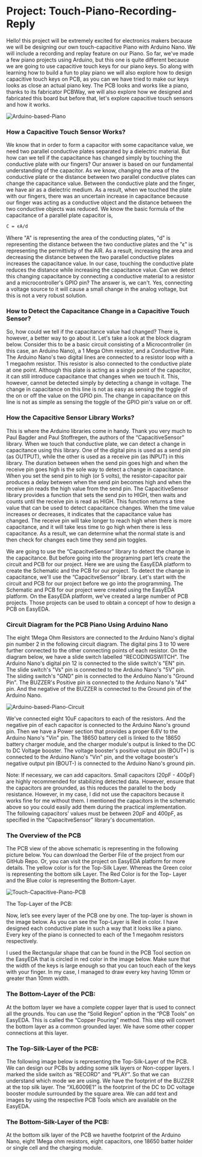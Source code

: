 # Project: Touch-Piano-Recording-Reply
Hello! this project will be extremely excited for electronics makers because we will be designing our own touch-capacitive Piano with Arduino Nano. We will include a recording and replay feature on our Piano. So far, we've made a few piano projects using Arduino, but this one is quite different because we are going to use capacitive touch keys for our piano keys. So along with learning how to build a fun to play piano we will also explore how to design capacitive touch keys on PCB, as you can we have tried to make our keys looks as close an actual piano key. The PCB looks and works like a piano, thanks to its fabricator PCBWay, we will also explore how we designed and fabricated this board but before that, let's explore capacitive touch sensors and how it works.

![Arduino-based-Piano](https://user-images.githubusercontent.com/34489444/133959384-0069761b-2b17-4b9f-99ea-2e8b53c0417f.gif)

### How a Capacitive Touch Sensor Works?

We know that in order to form a capacitor with some capacitance value, we need two parallel conductive plates separated by a dielectric material. But how can we tell if the capacitance has changed simply by touching the conductive plate with our fingers? Our answer is based on our fundamental understanding of the capacitor. As we know, changing the area of the conductive plate or the distance between two parallel conductive plates can change the capacitance value. Between the conductive plate and the finger, we have air as a dielectric medium. As a result, when we touched the plate with our fingers, there was an uncertain increase in capacitance because our finger was acting as a conductive object and the distance between the two conductive objects was reduced. We know the basic formula of the capacitance of a parallel plate capacitor is,
```diff
C = ϵA/d
```
Where "A" is representing the area of the conducting plates, "d" is representing the distance between the two conductive plates and the "ϵ" is representing the permittivity of the AIR. As a result, increasing the area and decreasing the distance between the two parallel conductive plates increases the capacitance value. In our case, touching the conductive plate reduces the distance while increasing the capacitance value. Can we detect this changing capacitance by connecting a conductive material to a resistor and a microcontroller's GPIO pin? The answer is, we can't. Yes, connecting a voltage source to it will cause a small change in the analog voltage, but this is not a very robust solution.

### How to Detect the Capacitance Change in a Capacitive Touch Sensor?

So, how could we tell if the capacitance value had changed? There is, however, a better way to go about it. Let's take a look at the block diagram below. Consider this to be a basic circuit consisting of a Microcontroller (in this case, an Arduino Nano), a 1 Mega Ohm resistor, and a Conductive Plate. The Arduino Nano's two digital lines are connected to a resistor loop with a 1 megaohm resistor. This resistor is also connected to the conductive plate at one point. Although this plate is acting as a single point of the capacitor, it can still introduce capacitance that changes when we touch it. This, however, cannot be detected simply by detecting a change in voltage. The change in capacitance on this line is not as easy as sensing the toggle of the on or off the value on the GPIO pin. The change in capacitance on this line is not as simple as sensing the toggle of the GPIO pin's value on or off.

### How the Capacitive Sensor Library Works?

This is where the Arduino libraries come in handy. Thank you very much to Paul Bagder and Paul Stoffregen, the authors of the “CapacitiveSensor” library. When we touch that conductive plate, we can detect a change in capacitance using this library. One of the digital pins is used as a send pin (as OUTPUT), while the other is used as a receive pin (as INPUT) in this library. The duration between when the send pin goes high and when the receive pin goes high is the sole way to detect a change in capacitance. When you set the send pin to high (or 5 volts), the resistor-capacitor pair produces a delay between when the send pin becomes high and when the receive pin reads the high value from the send pin. The CapacitiveSensor library provides a function that sets the send pin to HIGH, then waits and counts until the receive pin is read as HIGH. This function returns a time value that can be used to detect capacitance changes. When the time value increases or decreases, it indicates that the capacitance value has changed. The receive pin will take longer to reach high when there is more capacitance, and it will take less time to go high when there is less capacitance. As a result, we can determine what the normal state is and then check for changes each time they send pin toggles.

We are going to use the “CapacitveSensor” library to detect the change in the capacitance. But before going into the programing part let’s create the circuit and PCB for our project. Here we are using the EasyEDA platform to create the Schematic and the PCB for our project. To detect the change in capacitance, we'll use the “CapacitveSensor” library. Let's start with the circuit and PCB for our project before we go into the programming. The Schematic and PCB for our project were created using the EasyEDA platform. On the EasyEDA platform, we've created a large number of PCB projects. Those projects can be used to obtain a concept of how to design a PCB on EasyEDA.

### Circuit Diagram for the PCB Piano Using Arduino Nano

The eight 1Mega Ohm Resistors are connected to the Arduino Nano's digital pin number 2 in the following circuit diagram. The digital pins 3 to 10 were further connected to the other connecting points of each resistor. On the diagram below, we have a slide switch labelled "RECODINGSWITCH". The Arduino Nano's digital pin 12 is connected to the slide switch's "EN" pin. The slide switch's "Vs" pin is connected to the Arduino Nano's "5V" pin. The sliding switch's "GND" pin is connected to the Arduino Nano's "Ground Pin". The BUZZER's Positive pin is connected to the Arduino Nano's "A4" pin. And the negative of the BUZZER is connected to the Ground pin of the Arduino Nano.

![Arduino-based-Piano-Circuit](https://user-images.githubusercontent.com/34489444/133959824-07047020-e0bf-4110-add5-e6fff2a73da2.png)

We've connected eight 10uF capacitors to each of the resistors. And the negative pin of each capacitor is connected to the Arduino Nano's ground pin. Then we have a Power section that provides a proper 6.6V to the Arduino Nano's "Vin" pin. The 18650 battery cell is linked to the 18650 battery charger module, and the charger module's output is linked to the DC to DC Voltage booster. The voltage booster's positive output pin (BOUT+) is connected to the Arduino Nano's "Vin" pin, and the voltage booster's negative output pin (BOUT-) is connected to the Arduino Nano's ground pin.

Note: If necessary, we can add capacitors. Small capacitors (20pF - 400pF) are highly recommended for stabilizing detected data. However, ensure that the capacitors are grounded, as this reduces the parallel to the body resistance. However, in my case, I did not use the capacitors because it works fine for me without them. I mentioned the capacitors in the schematic above so you could easily add them during the practical implementation. The following capacitors' values must be between 20pF and 400pF, as specified in the “CapacitveSensor” library's documentation.

### The Overview of the PCB

The PCB view of the above schematic is representing in the following picture below. You can download the Gerber File of the project from our GitHub Repo. Or, you can visit the project on EasyEDA platform for more details. The yellow color is for the Top-Silk Layer. Whereas the Green color is representing the bottom silk Layer. The Red Color is for the Top- Layer and the Blue color is representing the Bottom-Layer.


![Touch-Capacitive-Piano-PCB](https://user-images.githubusercontent.com/34489444/133959889-608b085b-15af-4c37-9a52-c65bb3647393.jpg)

The Top-Layer of the PCB:

Now, let’s see every layer of the PCB one by one. The top-layer is shown in the image below. As you can see the Top-Layer is Red in color. I have designed each conductive plate in such a way that it looks like a piano. Every key of the piano is connected to each of the 1 megaohm resistors respectively.

I used the Rectangular shape that can be found in the PCB Tool section on the EasyEDA that is circled in red color in the image below. Make sure that the width of the keys is large enough so that you can touch each of the keys with your finger. In my case, I managed to draw every key having 10mm or greater than 10mm width.

 
### The Bottom-Layer of the PCB:

At the bottom layer we have a complete copper layer that is used to connect all the grounds. You can use the “Solid Region” option in the “PCB Tools” on EasyEDA. This is called the “Copper Pouring” method. This step will convert the bottom layer as a common grounded layer. We have some other copper connections at this layer.

### The Top-Silk-Layer of the PCB:

The following image below is representing the Top-Silk-Layer of the PCB. We can design our PCBs by adding some silk layers or Non-copper layers. I marked the slide switch as “RECORD” and “PLAY”. So that we can understand which mode we are using. We have the footprint of the BUZZER at the top silk layer. The “XL6009E1” is the footprint of the DC to DC voltage booster module surrounded by the square area. We can add text and images by using the respective PCB Tools which are available on the EasyEDA.

### The Bottom-Silk-Layer of the PCB:

At the bottom silk layer of the PCB we havethe footprint of the Arduino Nano, eight 1Mega ohm resistors, eight capacitors, one 18650 batter holder or single cell and the charging module.

